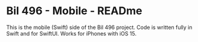 # Bil 496 - Mobile - READme

This is the mobile (Swift) side of the Bil 496 project. Code is written fully in Swift and for SwiftUI. Works for iPhones with iOS 15.
